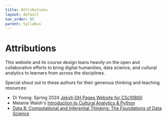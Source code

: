 ```yaml
---
title: Attributions 
layout: default
nav_order: 05
parent: Syllabus
---
```


# Attributions
This website and its course design leans heavily on the open and collaborative efforts to bring digital humanities, data science, and cultural analytics to learners from across the disciplines. 

Special shout out to these authors for their generous thinking and teaching resources: 

- Di Yoong: Spring 2024 [Jekyll-GH Pages Website for CSc10800](https://csc10800.github.io/)
- Melanie Walsh's [Introduction to Cultural Analytics & Python](https://melaniewalsh.github.io/Intro-Cultural-Analytics/welcome.html)
- [Data 8: Computational and Inferential Thinking: The Foundations of Data Science](https://inferentialthinking.com/chapters/intro.html)